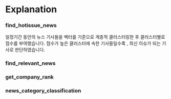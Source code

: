 # Explanation

### find_hotissue_news
일정기간 동안의 뉴스 기사들을 벡터를 기준으로 계층적 클러스터링한 후 클러스터별로 점수를 부여했습니다.
점수가 높은 클러스터에 속한 기사들일수록 , 최신 이슈가 되는 기사로 판단하였습니다.

### find_relevant_news


### get_company_rank


### news_category_classification


